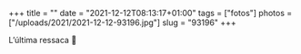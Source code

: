 +++
title = ""
date = "2021-12-12T08:13:17+01:00"
tags = ["fotos"]
photos = ["/uploads/2021/2021-12-12-93196.jpg"]
slug = "93196"
+++

L’última ressaca 🎵

<img alt="" src="/uploads/2021/2021-12-12-93196.jpg">
